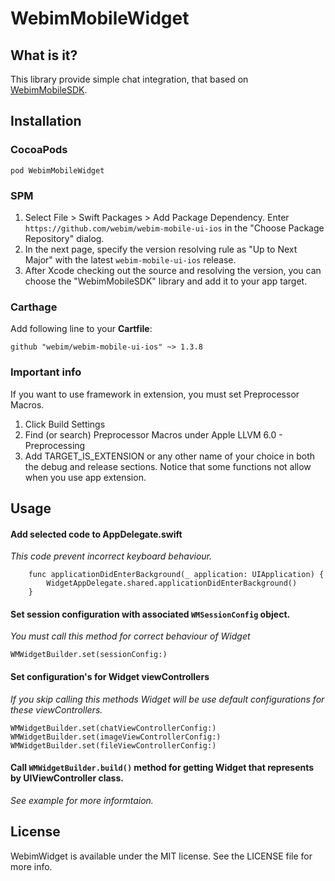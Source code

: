 # WebimMobileWidget

## What is it?
This library provide simple chat integration, that based on [WebimMobileSDK](https://github.com/webim/webim-client-sdk-ios/).

## Installation

### CocoaPods
```
pod WebimMobileWidget
```

### SPM
1. Select File > Swift Packages > Add Package Dependency. Enter `https://github.com/webim/webim-mobile-ui-ios` in the "Choose Package Repository" dialog.
2. In the next page, specify the version resolving rule as "Up to Next Major" with the latest `webim-mobile-ui-ios` release.
3. After Xcode checking out the source and resolving the version, you can choose the "WebimMobileSDK" library and add it to your app target.

### Carthage
Add following line to your **Cartfile**:
```
github "webim/webim-mobile-ui-ios" ~> 1.3.8
```


### Important info
If you want to use framework in extension, you must set Preprocessor Macros.
1) Click Build Settings
2) Find (or search) Preprocessor Macros under Apple LLVM 6.0 - Preprocessing
3) Add TARGET_IS_EXTENSION or any other name of your choice in both the debug and release sections.
Notice that some functions not allow when you use app extension.


## Usage

#### Add selected code to AppDelegate.swift ####
*This code prevent incorrect keyboard behaviour.*
```
    func applicationDidEnterBackground(_ application: UIApplication) {
        WidgetAppDelegate.shared.applicationDidEnterBackground()
    }
```

#### Set session configuration with associated `WMSessionConfig` object. ####
*You must call this method for correct behaviour of Widget*
```
WMWidgetBuilder.set(sessionConfig:)
```

#### Set configuration's for Widget viewControllers ####
*If you skip calling this methods Widget will be use default configurations for these viewControllers.*
```
WMWidgetBuilder.set(chatViewControllerConfig:)
WMWidgetBuilder.set(imageViewControllerConfig:)
WMWidgetBuilder.set(fileViewControllerConfig:)
``` 

#### Call `WMWidgetBuilder.build()` method for getting Widget that represents by UIViewController class. ####
*See example for more informtaion.*

## License

WebimWidget is available under the MIT license. See the LICENSE file for more info.
